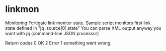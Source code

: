 # linkmon
Monitoring Fortigate link monitor state. Sample script monitors first link state defined in "jq .source[0].state"
You can parse XML output anyway you want with jq (command-line JSON processor)

Return codes 
0 OK
2 Error
1 something went wrong
